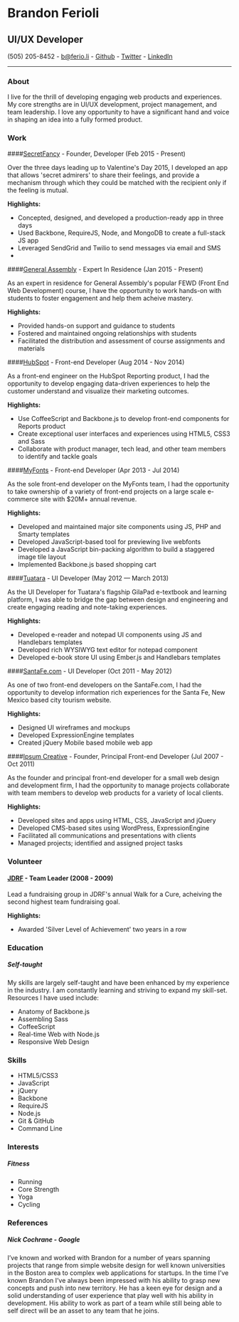 # Brandon Ferioli
## UI/UX Developer

(505) 205-8452 - 
[b@ferio.li](mailto:b@ferio.li) - 
[Github](https://github.com/bferioli) - 
[Twitter](twitter.com/bferioli) - 
[LinkedIn](linkedin.com/pub/brandon-ferioli/27/182/891/en)

------

### About
I live for the thrill of developing engaging web products and experiences. My core strengths are in UI/UX development, project management, and team leadership. I love any opportunity to have a significant hand and voice in shaping an idea into a fully formed product.


### Work

####[SecretFancy](http://secretfancy.com) - Founder, Developer (Feb 2015 - Present)

Over the three days leading up to Valentine's Day 2015, I developed an app that allows 'secret admirers' to share their feelings, and provide a mechanism through which they could be matched with the recipient only if the feeling is mutual.

__Highlights:__
* Concepted, designed, and developed a production-ready app in three days
* Used Backbone, RequireJS, Node, and MongoDB to create a full-stack JS app
* Leveraged SendGrid and Twilio to send messages via email and SMS
* 

####[General Assembly](http://generalassemb.ly) - Expert In Residence (Jan 2015 - Present)

As an expert in residence for General Assembly's popular FEWD (Front End Web Development) course, I have the opportunity to work hands-on with students to foster engagement and help them acheive mastery.

__Highlights:__
* Provided hands-on support and guidance to students
* Fostered and maintained ongoing relationships with students
* Facilitated the distribution and assessment of course assignments and materials

####[HubSpot](http://hubspot.com) - Front-end Developer (Aug 2014 - Nov 2014)

As a front-end engineer on the HubSpot Reporting product, I had the opportunity to develop engaging data-driven experiences to help the customer understand and visualize their marketing outcomes.

__Highlights:__
* Use CoffeeScript and Backbone.js to develop front-end components for Reports product
* Create exceptional user interfaces and experiences using HTML5, CSS3 and Sass
* Collaborate with product manager, tech lead, and other team members to identify and tackle goals

####[MyFonts](http://myfonts.com) - Front-end Developer (Apr 2013 - Jul 2014)

As the sole front-end developer on the MyFonts team, I had the opportunity to take ownership of a variety of front-end projects on a large scale e-commerce site with $20M+ annual revenue.

__Highlights:__
* Developed and maintained major site components using JS, PHP and Smarty templates
* Developed JavaScript-based tool for previewing live webfonts
* Developed a JavaScript bin-packing algorithm to build a staggered image tile layout
* Implemented Backbone.js based shopping cart

####[Tuatara](http://gilapad.com) - UI Developer (May 2012 — March 2013)

As the UI Developer for Tuatara's flagship GilaPad e-textbook and learning platform, I was able to bridge the gap between design and engineering and create engaging reading and note-taking experiences.

__Highlights:__
* Developed e-reader and notepad UI components using JS and Handlebars templates
* Developed rich WYSIWYG text editor for notepad component
* Developed e-book store UI using Ember.js and Handlebars templates

####[SantaFe.com](http://santafe.com) - UI Developer (Oct 2011 - May 2012)

As one of two front-end developers on the SantaFe.com, I had the opportunity to develop information rich experiences for the Santa Fe, New Mexico based city tourism website.

__Highlights:__
* Designed UI wireframes and mockups
* Developed ExpressionEngine templates
* Created jQuery Mobile based mobile web app

####[Ipsum Creative](http://ipsumcreative.com) - Founder, Principal Front-end Developer (Jul 2007 - Oct 2011)

As the founder and principal front-end developer for a small web design and development firm, I had the opportunity to manage projects collaborate with team members to develop web products for a variety of local clients.

__Highlights:__
* Developed sites and apps using HTML, CSS, JavaScript and jQuery
* Developed CMS-based sites using WordPress, ExpressionEngine
* Facilitated all communications and presentations with clients
* Managed projects; identified and assigned project tasks


### Volunteer

#### [JDRF](http://jdrf.org/) - Team Leader (2008 - 2009)

Lead a fundraising group in JDRF's annual Walk for a Cure, acheiving the second highest team fundraising goal.

__Highlights:__
* Awarded 'Silver Level of Achievement' two years in a row


### Education

##### Self-taught
My skills are largely self-taught and have been enhanced by my experience in the industry. I am constantly learning and striving to expand my skill-set. Resources I have used include:

* Anatomy of Backbone.js
* Assembling Sass
* CoffeeScript
* Real-time Web with Node.js
* Responsive Web Design


### Skills

* HTML5/CSS3
* JavaScript
* jQuery
* Backbone
* RequireJS
* Node.js
* Git & GitHub
* Command Line


### Interests

##### Fitness

* Running
* Core Strength
* Yoga
* Cycling


### References

##### Nick Cochrane - Google

I’ve known and worked with Brandon for a number of years spanning projects that range from simple website design for well known universities in the Boston area to complex web applications for startups. In the time I’ve known Brandon I’ve always been impressed with his ability to grasp new concepts and push into new territory. He has a keen eye for design and a solid understanding of user experience that play well with his ability in development. His ability to work as part of a team while still being able to self direct will be an asset to any team that he joins.

